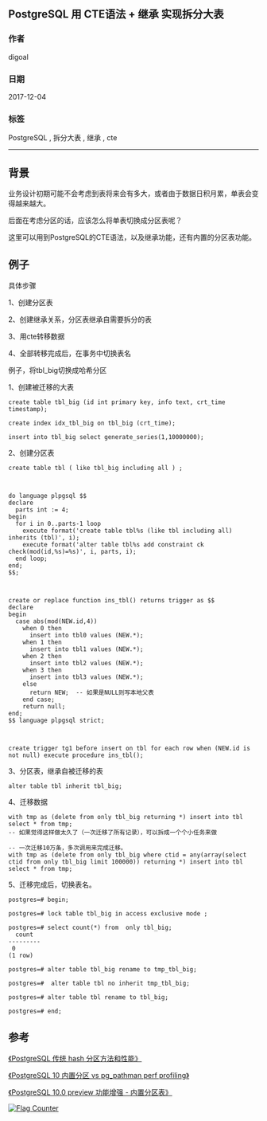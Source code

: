 ## PostgreSQL 用 CTE语法 + 继承 实现拆分大表  
                          
### 作者                          
digoal                          
                          
### 日期                          
2017-12-04                         
                          
### 标签                          
PostgreSQL , 拆分大表 , 继承 , cte   
                          
----                          
                          
## 背景           
业务设计初期可能不会考虑到表将来会有多大，或者由于数据日积月累，单表会变得越来越大。  
  
后面在考虑分区的话，应该怎么将单表切换成分区表呢？  
  
这里可以用到PostgreSQL的CTE语法，以及继承功能，还有内置的分区表功能。  
  
## 例子  
具体步骤  
  
1、创建分区表  
  
2、创建继承关系，分区表继承自需要拆分的表  
  
3、用cte转移数据  
  
4、全部转移完成后，在事务中切换表名  
  
例子，将tbl_big切换成哈希分区  
  
1、创建被迁移的大表  
  
```  
create table tbl_big (id int primary key, info text, crt_time timestamp);  
  
create index idx_tbl_big on tbl_big (crt_time);  
  
insert into tbl_big select generate_series(1,10000000);  
```  
  
2、创建分区表  
  
```  
create table tbl ( like tbl_big including all ) ;    
  
  
  
do language plpgsql $$    
declare    
  parts int := 4;    
begin    
  for i in 0..parts-1 loop    
    execute format('create table tbl%s (like tbl including all) inherits (tbl)', i);    
    execute format('alter table tbl%s add constraint ck check(mod(id,%s)=%s)', i, parts, i);    
  end loop;    
end;    
$$;   
  
  
  
create or replace function ins_tbl() returns trigger as $$    
declare    
begin    
  case abs(mod(NEW.id,4))    
    when 0 then    
      insert into tbl0 values (NEW.*);    
    when 1 then    
      insert into tbl1 values (NEW.*);    
    when 2 then    
      insert into tbl2 values (NEW.*);    
    when 3 then    
      insert into tbl3 values (NEW.*);    
    else    
      return NEW;  -- 如果是NULL则写本地父表    
    end case;    
    return null;    
end;    
$$ language plpgsql strict;    
  
    
  
create trigger tg1 before insert on tbl for each row when (NEW.id is not null) execute procedure ins_tbl();    
```    
  
3、分区表，继承自被迁移的表  
  
```  
alter table tbl inherit tbl_big;  
```  
  
4、迁移数据  
  
```  
with tmp as (delete from only tbl_big returning *) insert into tbl select * from tmp;  
-- 如果觉得这样做太久了（一次迁移了所有记录），可以拆成一个个小任务来做  
  
-- 一次迁移10万条，多次调用来完成迁移。  
with tmp as (delete from only tbl_big where ctid = any(array(select ctid from only tbl_big limit 100000)) returning *) insert into tbl select * from tmp;  
```  
  
5、迁移完成后，切换表名。  
  
```  
postgres=# begin;  
  
postgres=# lock table tbl_big in access exclusive mode ;  
  
postgres=# select count(*) from  only tbl_big;  
  count    
---------  
 0  
(1 row)  
  
postgres=# alter table tbl_big rename to tmp_tbl_big;  
  
postgres=#  alter table tbl no inherit tmp_tbl_big;  
  
postgres=# alter table tbl rename to tbl_big;  
  
postgres=# end;  
```  
  
## 参考  
[《PostgreSQL 传统 hash 分区方法和性能》](../201711/20171122_02.md)    
  
[《PostgreSQL 10 内置分区 vs pg_pathman perf profiling》](../201710/20171015_01.md)    
  
[《PostgreSQL 10.0 preview 功能增强 - 内置分区表》](../201612/20161215_01.md)     
  
  
<a rel="nofollow" href="http://info.flagcounter.com/h9V1"  ><img src="http://s03.flagcounter.com/count/h9V1/bg_FFFFFF/txt_000000/border_CCCCCC/columns_2/maxflags_12/viewers_0/labels_0/pageviews_0/flags_0/"  alt="Flag Counter"  border="0"  ></a>  
  

